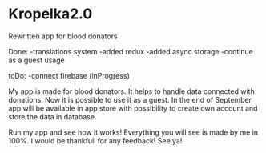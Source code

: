 # Kropelka2.0
Rewritten app for blood donators

Done:
-translations system
-added redux
-added async storage
-continue as a guest usage

toDo:
-connect firebase (inProgress)

My app is made for blood donators. It helps to handle data connected with donations. Now it is possible to use it as a guest. 
In the end of September app will be available in app store with possibility to create own account and store the data in database.

Run my app and see how it works! 
Everything you will see is made by me in 100%.
I would be thankfull for any feedback!
See ya!
